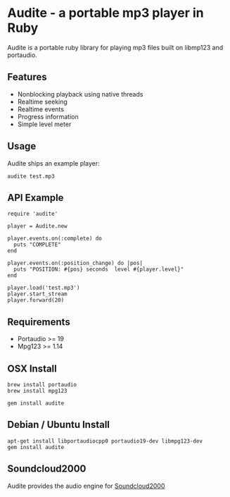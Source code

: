 Audite - a portable mp3 player in Ruby
======================================

Audite is a portable ruby library for playing mp3 files built on
libmp123 and portaudio.

## Features

* Nonblocking playback using native threads
* Realtime seeking
* Realtime events
* Progress information
* Simple level meter

## Usage

Audite ships an example player:

```
audite test.mp3
```

## API Example

```
require 'audite'

player = Audite.new

player.events.on(:complete) do
  puts "COMPLETE"
end

player.events.on(:position_change) do |pos|
  puts "POSITION: #{pos} seconds  level #{player.level}"
end

player.load('test.mp3')
player.start_stream
player.forward(20) 

```

## Requirements

* Portaudio >= 19
* Mpg123 >= 1.14

## OSX Install

```
brew install portaudio
brew install mpg123

gem install audite
```


## Debian / Ubuntu Install
```
apt-get install libportaudiocpp0 portaudio19-dev libmpg123-dev
gem install audite
```

## Soundcloud2000

Audite provides the audio engine for [Soundcloud2000][1]

[1]: https://github.com/grobie/soundcloud2000
